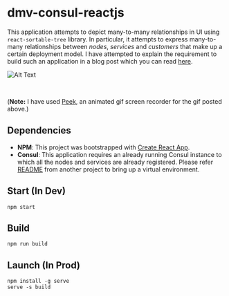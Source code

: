 # dmv-consul-reactjs
This application attempts to depict many-to-many relationships in UI using `react-sortable-tree` library. In particular, it attempts to express many-to-many relationships between *nodes*, *services* and *customers* that make up a certain deployment model. I have attempted to explain the requirement to build such an application in a blog post which you can read [here](http://www.shivamkapoor.com/blogs/technology/2019/03/04/many-to-many-ux-design-considerations/).

![Alt Text](https://github.com/codingkapoor/dmv-consul-reactjs/blob/master/dmv-consul-reactjs.gif)

<br/>

(**Note:** I have used [Peek](https://github.com/phw/peek), an animated gif screen recorder for the gif posted above.)

## Dependencies
- **NPM**: This project was bootstrapped with [Create React App](https://github.com/facebook/create-react-app).
- **Consul**: This application requires an already running Consul instance to which all the nodes and services are already registered. Please refer [README](https://github.com/codingkapoor/stage-deployment-configs) from another project to bring up a virtual environment.

## Start (In Dev)
```
npm start
```

## Build
```
npm run build
```

## Launch (In Prod)
```
npm install -g serve
serve -s build
```

